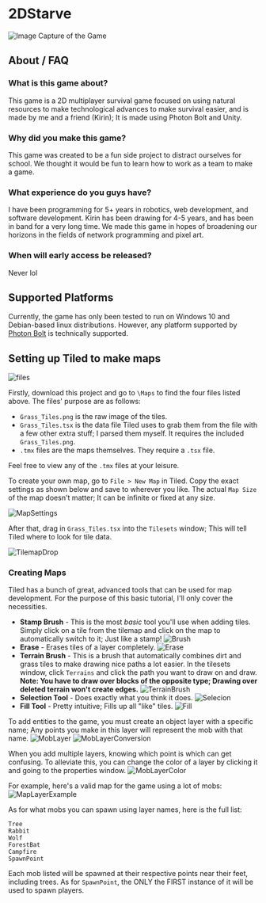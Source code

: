 # 2DStarve
![Image Capture of the Game](2DStarve.gif)

## About / FAQ
### What is this game about?
This game is a 2D multiplayer survival game focused on using natural resources to make technological advances to make survival easier, and is made by me and a friend (Kirin); It is made using Photon Bolt and Unity.
### Why did you make this game?
This game was created to be a fun side project to distract ourselves for school. We thought it would be fun to learn how to work as a team to make a game.
### What experience do you guys have?
I have been programming for 5+ years in robotics, web development, and software development. Kirin has been drawing for 4-5 years, and has been in band for a very long time. We made this game in hopes of broadening our horizons in the fields of network programming and pixel art.
### When will early access be released?
Never lol

## Supported Platforms
Currently, the game has only been tested to run on Windows 10 and Debian-based linux distributions. However, any platform supported by [Photon Bolt](https://www.photonengine.com/bolt) is technically supported. 

## Setting up Tiled to make maps

![files](MapGuide/Files.PNG)

Firstly, download this project and go to `\Maps` to find the four files listed above. The files' purpose are as follows:
* `Grass_Tiles.png` is the raw image of the tiles.
* `Grass_Tiles.tsx` is the data file Tiled uses to grab them from the file with a few other extra stuff; I parsed them myself. It requires the included `Grass_Tiles.png`.
* `.tmx` files are the maps themselves. They require a `.tsx` file.

Feel free to view any of the `.tmx` files at your leisure.

To create your own map, go to `File > New Map` in Tiled. Copy the exact settings as shown below and save to wherever you like. The actual `Map Size` of the map doesn't matter; It can be infinite or fixed at any size.

![MapSettings](MapGuide/MapSettings.PNG)

After that, drag in `Grass_Tiles.tsx` into the `Tilesets` window; This will tell Tiled where to look for tile data.

![TilemapDrop](MapGuide/TilemapDrop.gif)


### Creating Maps
Tiled has a bunch of great, advanced tools that can be used for map development. For the purpose of this basic tutorial, I'll only cover the necessities.
* **Stamp Brush** - This is the most *basic* tool you'll use when adding tiles. Simply click on a tile from the tilemap and click on the map to automatically switch to it; Just like a stamp! ![Brush](MapGuide/Brush.gif)
* **Erase** - Erases tiles of a layer completely. ![Erase](MapGuide/Eraser.gif)
* **Terrain Brush** - This is a brush that automatically combines dirt and grass tiles to make drawing nice paths a lot easier. In the tilesets window, click `Terrains` and click the path you want to draw on and draw. **Note: You have to draw over blocks of the opposite type; Drawing over deleted terrain won't create edges.** ![TerrainBrush](MapGuide/TerrainBrush.gif)
* **Selection Tool** - Does exactly what you think it does. ![Selecion](MapGuide/Selection.gif)
* **Fill Tool** - Pretty intuitive; Fills up all "like" tiles. ![Fill](MapGuide/Fill.gif)

To add entities to the game, you must create an object layer with a specific name; Any points you make in this layer will represent the mob with that name.
![MobLayer](MapGuide/MobLayer.gif)
![MobLayerConversion](MapGuide/MobLayerConversion.PNG)

When you add multiple layers, knowing which point is which can get confusing. To alleviate this, you can change the color of a layer by clicking it and going to the properties window. 
![MobLayerColor](MapGuide/MobLayerColor.gif)

For example, here's a valid map for the game using a lot of mobs:
![MapLayerExample](MapGuide/MapLayerExample.PNG)

As for what mobs you can spawn using layer names, here is the full list:

    Tree
    Rabbit
    Wolf
    ForestBat
    Campfire
    SpawnPoint

Each mob listed will be spawned at their respective points near their feet, including trees. As for `SpawnPoint`, the ONLY the FIRST instance of it will be used to spawn players.
